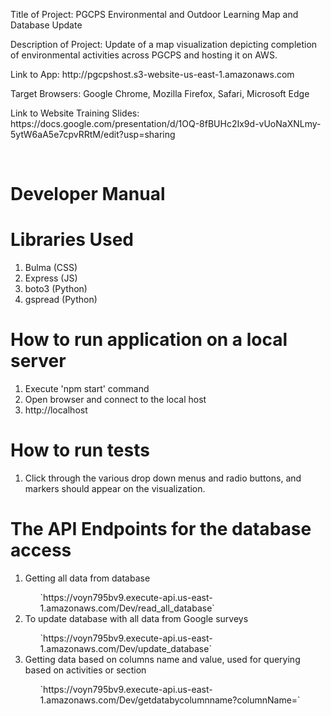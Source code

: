 <p>Title of Project: PGCPS Environmental and Outdoor Learning Map and Database Update</p>
<p>Description of Project: Update of a map visualization depicting completion of environmental activities across PGCPS and hosting it on AWS.</p>
<p>Link to App: http://pgcpshost.s3-website-us-east-1.amazonaws.com</p>
<p>Target Browsers: Google Chrome, Mozilla Firefox, Safari, Microsoft Edge</p>
<p>Link to Website Training Slides: https://docs.google.com/presentation/d/1OQ-8fBUHc2Ix9d-vUoNaXNLmy-5ytW6aA5e7cpvRRtM/edit?usp=sharing</p><br/>

# Developer Manual
<h1>Libraries Used</h1>
  <ol>
    <li>Bulma (CSS)</li>
    <li>Express (JS) </li>
    <li>boto3 (Python) </li>
    <li>gspread (Python) </li>
  </ol>
<h1>How to run application on a local server </h1>
  <ol>
    <li>Execute 'npm start' command</li>
    <li>Open browser and connect to the local host</li>
    <li>http://localhost</li>
  </ol>
<h1>How to run tests </h1>
  <ol>
    <li>Click through the various drop down menus and radio buttons, and markers should appear on the visualization.</li>
  </ol>
<h1>The API Endpoints for the database access </h1>  
  <ol>
    <li>Getting all data from database</li>
      <ul> `https://voyn795bv9.execute-api.us-east-1.amazonaws.com/Dev/read_all_database` </ul>
    <li>To update database with all data from Google surveys</li>
      <ul> `https://voyn795bv9.execute-api.us-east-1.amazonaws.com/Dev/update_database` </ul>
    <li>Getting data based on columns name and value, used for querying based on activities or section</li>
      <ul> `https://voyn795bv9.execute-api.us-east-1.amazonaws.com/Dev/getdatabycolumnname?columnName=<activity_name>` </ul>
  </ol>
